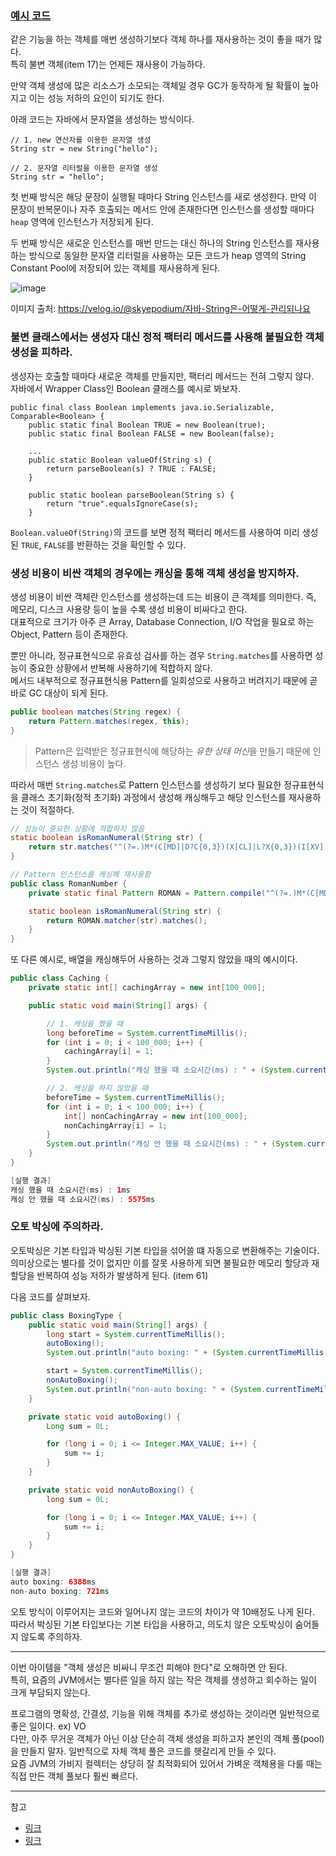 ### [예시 코드](https://github.com/ahn-sj/reading-book-review/tree/master/effective-java/example/src/ej/item06)

같은 기능을 하는 객체를 매번 생성하기보다 객체 하나를 재사용하는 것이 좋을 때가 많다.<br/>
특히 불변 객체(item 17)는 언제든 재사용이 가능하다.

만약 객체 생성에 많은 리소스가 소모되는 객체일 경우 GC가 동작하게 될 확률이 높아지고 이는 성능 저하의 요인이 되기도 한다.

아래 코드는 자바에서 문자열을 생성하는 방식이다.
```
// 1. new 연산자를 이용한 문자열 생성
String str = new String("hello");

// 2. 문자열 리터럴을 이용한 문자열 생성
String str = "hello";
```

첫 번째 방식은 해당 문장이 실행될 때마다 String 인스턴스를 새로 생성한다. 만약 이 문장이 반복문이나 자주 호출되는 메서드 안에 존재한다면 인스턴스를 생성할 때마다 `heap` 영역에 인스턴스가 저장되게 된다.

두 번째 방식은 새로운 인스턴스를 매번 만드는 대신 하나의 String 인스턴스를 재사용하는 방식으로 동일한 문자열 리터럴을 사용하는 모든 코드가 heap 영역의 String Constant Pool에 저장되어 있는 객체를 재사용하게 된다.

![image](https://github.com/ahn-sj/reading-book-review/assets/64416833/5910e5e0-6081-403e-b930-3e29fea56f85)

이미지 출처: https://velog.io/@skyepodium/자바-String은-어떻게-관리되나요


### 불변 클래스에서는 생성자 대신 정적 팩터리 메서드를 사용해 불필요한 객체 생성을 피하라.

생성자는 호출할 때마다 새로운 객체를 만들지만, 팩터리 메서드는 전혀 그렇지 않다.<br/>
자바에서 Wrapper Class인 Boolean 클래스를 예시로 봐보자.

```
public final class Boolean implements java.io.Serializable, Comparable<Boolean> {
    public static final Boolean TRUE = new Boolean(true);
    public static final Boolean FALSE = new Boolean(false);

    ...
    public static Boolean valueOf(String s) {
        return parseBoolean(s) ? TRUE : FALSE;
    }

    public static boolean parseBoolean(String s) {
        return "true".equalsIgnoreCase(s);
    }
```

`Boolean.valueOf(String)`의 코드를 보면 정적 팩터리 메서드를 사용하여 미리 생성된 `TRUE`, `FALSE`를 반환하는 것을 확인할 수 있다.

### 생성 비용이 비싼 객체의 경우에는 캐싱을 통해 객체 생성을 방지하자.

생성 비용이 비싼 객체란 인스턴스를 생성하는데 드는 비용이 큰 객체를 의미한다. 즉, 메모리, 디스크 사용량 등이 높을 수록 생성 비용이 비싸다고 한다.<br/>
대표적으로 크기가 아주 큰 Array, Database Connection, I/O 작업을 필요로 하는 Object, Pattern 등이 존재한다.

뿐만 아니라, 정규표현식으로 유효성 검사를 하는 경우 `String.matches`를 사용하면 성능이 중요한 상황에서 반복해 사용하기에 적합하지 않다.<br/>
메서드 내부적으로 정규표현식용 Pattern를 일회성으로 사용하고 버려지기 때문에 곧바로 GC 대상이 되게 된다.
```java
public boolean matches(String regex) {
    return Pattern.matches(regex, this);
}
```

> Pattern은 입력받은 정규표현식에 해당하는 *유한 상태 머신*을 만들기 때문에 인스턴스 생성 비용이 높다.

따라서 매번 `String.matches`로 Pattern 인스턴스를 생성하기 보다 필요한 정규표현식을 클래스 초기화(정적 초기화) 과정에서 생성해 캐싱해두고 해당 인스턴스를 재사용하는 것이 적절하다.
```java
// 성능이 중요한 상황에 적합하지 않음
static boolean isRomanNumeral(String str) {
    return str.matches("^(?=.)M*(C[MD]|D?C{0,3})(X[CL]|L?X{0,3})(I[XV]|V?I{0,3})$");
}

// Pattern 인스턴스를 캐싱해 재사용함
public class RomanNumber {
    private static final Pattern ROMAN = Pattern.compile("^(?=.)M*(C[MD]|D?C{0,3})(X[CL]|L?X{0,3})(I[XV]|V?I{0,3})$");

    static boolean isRomanNumeral(String str) {
        return ROMAN.matcher(str).matches();
    }
}
```

또 다른 예시로, 배열을 캐싱해두어 사용하는 것과 그렇지 않았을 때의 예시이다.

```java
public class Caching {
    private static int[] cachingArray = new int[100_000];

    public static void main(String[] args) {

        // 1. 캐싱을 했을 때
        long beforeTime = System.currentTimeMillis();
        for (int i = 0; i < 100_000; i++) {
            cachingArray[i] = 1;
        }
        System.out.println("캐싱 했을 때 소요시간(ms) : " + (System.currentTimeMillis() - beforeTime) + "ms");

        // 2. 캐싱을 하지 않았을 때
        beforeTime = System.currentTimeMillis();
        for (int i = 0; i < 100_000; i++) {
            int[] nonCachingArray = new int[100_000];
            nonCachingArray[i] = 1;
        }
        System.out.println("캐싱 안 했을 때 소요시간(ms) : " + (System.currentTimeMillis() - beforeTime) + "ms");
    }
}
```
```java
[실행 결과]
캐싱 했을 때 소요시간(ms) : 1ms
캐싱 안 했을 때 소요시간(ms) : 5575ms
```

### 오토 박싱에 주의하라.

오토박싱은 기본 타입과 박싱된 기본 타입을 섞어쓸 떄 자동으로 변환해주는 기술이다.<br/>
의미상으로는 별다를 것이 없지만 이를 잘못 사용하게 되면 불필요한 메모리 할당과 재할당을 반복하여 성능 저하가 발생하게 된다. (item 61)

다음 코드를 살펴보자.
```java
public class BoxingType {
    public static void main(String[] args) {
        long start = System.currentTimeMillis();
        autoBoxing();
        System.out.println("auto boxing: " + (System.currentTimeMillis() - start) + "ms");

        start = System.currentTimeMillis();
        nonAutoBoxing();
        System.out.println("non-auto boxing: " + (System.currentTimeMillis() - start) + "ms");
    }

    private static void autoBoxing() {
        Long sum = 0L;

        for (long i = 0; i <= Integer.MAX_VALUE; i++) {
            sum += i;
        }
    }

    private static void nonAutoBoxing() {
        long sum = 0L;

        for (long i = 0; i <= Integer.MAX_VALUE; i++) {
            sum += i;
        }
    }
}
```
```java
[실행 결과]
auto boxing: 6388ms
non-auto boxing: 721ms
```

오토 방식이 이루어지는 코드와 일어나지 않는 코드의 차이가 약 10배정도 나게 된다.<br/>
따라서 박싱된 기본 타입보다는 기본 타입을 사용하고, 의도치 않은 오토박싱이 숨어들지 않도록 주의하자.

---

이번 아이템을 "객체 생성은 비싸니 무조건 피해야 한다"로 오해하면 안 된다.<br/>
특히, 요즘의 JVM에서는 별다른 일을 하지 않는 작은 객체를 생성하고 회수하는 일이 크게 부담되지 않는다.

프로그램의 명확성, 간결성, 기능을 위해 객체를 추가로 생성하는 것이라면 일반적으로 좋은 일이다. ex) VO<br/>
다만, 아주 무거운 객체가 아닌 이상 단순히 객체 생성을 피하고자 본인의 객체 풀(pool)을 만들지 말자. 일반적으로 자체 객체 풀은 코드를 헷갈리게 만들 수 있다.<br/>
요즘 JVM의 가비지 컬렉터는 상당히 잘 최적화되어 있어서 가벼운 객체용을 다룰 때는 직접 만든 객체 풀보다 훨씬 빠르다.

---

참고
- [링크](https://github.com/woowacourse-study/2022-effective-java/blob/main/02%EC%9E%A5/%EC%95%84%EC%9D%B4%ED%85%9C_06/%EB%B6%88%ED%95%84%EC%9A%94%ED%95%9C%20%EA%B0%9D%EC%B2%B4%20%EC%83%9D%EC%84%B1%EC%9D%84%20%ED%94%BC%ED%95%98%EB%9D%BC.md)
- [링크](https://github.com/Meet-Coder-Study/book-effective-java/blob/main/2%EC%9E%A5/6_%EB%B6%88%ED%95%84%EC%9A%94%ED%95%9C_%EA%B0%9D%EC%B2%B4_%EC%83%9D%EC%84%B1%EC%9D%84_%ED%94%BC%ED%95%98%EB%9D%BC_%EC%8B%A0%EC%84%A0%EC%98%81.md)
